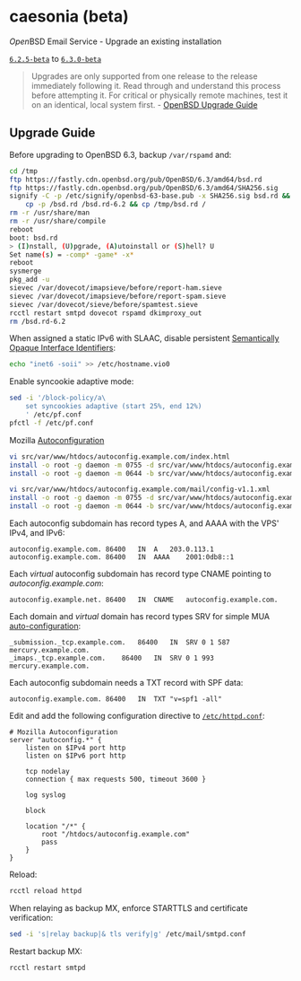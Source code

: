 # caesonia (beta)
*Open*BSD Email Service - Upgrade an existing installation

[`6.2.5-beta`](https://github.com/vedetta-com/caesonia/tree/v6.2.5-beta) to [`6.3.0-beta`](https://github.com/vedetta-com/caesonia/tree/v6.3.0-beta)

> Upgrades are only supported from one release to the release immediately following it. Read through and understand this process before attempting it. For critical or physically remote machines, test it on an identical, local system first. - [OpenBSD Upgrade Guide](http://www.openbsd.org/faq/index.html)

## Upgrade Guide

Before upgrading to OpenBSD 6.3, backup `/var/rspamd` and:
```sh
cd /tmp
ftp https://fastly.cdn.openbsd.org/pub/OpenBSD/6.3/amd64/bsd.rd
ftp https://fastly.cdn.openbsd.org/pub/OpenBSD/6.3/amd64/SHA256.sig
signify -C -p /etc/signify/openbsd-63-base.pub -x SHA256.sig bsd.rd && \
	cp -p /bsd.rd /bsd.rd-6.2 && cp /tmp/bsd.rd /
rm -r /usr/share/man
rm -r /usr/share/compile
reboot
boot: bsd.rd
> (I)nstall, (U)pgrade, (A)utoinstall or (S)hell? U
Set name(s) = -comp* -game* -x*
reboot
sysmerge
pkg_add -u
sievec /var/dovecot/imapsieve/before/report-ham.sieve
sievec /var/dovecot/imapsieve/before/report-spam.sieve
sievec /var/dovecot/sieve/before/spamtest.sieve
rcctl restart smtpd dovecot rspamd dkimproxy_out
rm /bsd.rd-6.2
```

When assigned a static IPv6 with SLAAC, disable persistent [Semantically Opaque Interface Identifiers](https://tools.ietf.org/html/rfc7217):
```sh
echo "inet6 -soii" >> /etc/hostname.vio0
```

Enable syncookie adaptive mode:
```sh
sed -i '/block-policy/a\
	set syncookies adaptive (start 25%, end 12%)
	' /etc/pf.conf
pfctl -f /etc/pf.conf
```

Mozilla [Autoconfiguration](https://developer.mozilla.org/en-US/docs/Mozilla/Thunderbird/Autoconfiguration)
```sh 
vi src/var/www/htdocs/autoconfig.example.com/index.html
install -o root -g daemon -m 0755 -d src/var/www/htdocs/autoconfig.example.com /var/www/htdocs/autoconfig.$(hostname | sed "s/$(hostname -s).//")
install -o root -g daemon -m 0644 -b src/var/www/htdocs/autoconfig.example.com/index.html /var/www/htdocs/autoconfig.$(hostname | sed "s/$(hostname -s).//")/

vi src/var/www/htdocs/autoconfig.example.com/mail/config-v1.1.xml
install -o root -g daemon -m 0755 -d src/var/www/htdocs/autoconfig.example.com/mail /var/www/htdocs/autoconfig.$(hostname | sed "s/$(hostname -s).//")/mail
install -o root -g daemon -m 0644 -b src/var/www/htdocs/autoconfig.example.com/mail/config-v1.1.xml /var/www/htdocs/autoconfig.$(hostname | sed "s/$(hostname -s).//")/mail/
```

Each autoconfig subdomain has record types A, and AAAA with the VPS' IPv4, and IPv6:
```console   
autoconfig.example.com.	86400	IN	A	203.0.113.1
autoconfig.example.com.	86400	IN	AAAA	2001:0db8::1
```  

Each *virtual* autoconfig subdomain has record type CNAME pointing to *autoconfig.example.com*:
```console
autoconfig.example.net.	86400	IN	CNAME	autoconfig.example.com.
```

Each domain and *virtual* domain has record types SRV for simple MUA [auto-configuration]((https://tools.ietf.org/html/rfc6186)):
```console
_submission._tcp.example.com.	86400	IN	SRV	0 1 587 mercury.example.com.
_imaps._tcp.example.com.	86400	IN	SRV	0 1 993 mercury.example.com.
```

Each autoconfig subdomain needs a TXT record with SPF data:
```console
autoconfig.example.com.	86400	IN	TXT	"v=spf1 -all"
```

Edit and add the following configuration directive to [`/etc/httpd.conf`](src/etc/httpd.conf):
```console
# Mozilla Autoconfiguration
server "autoconfig.*" {
	listen on $IPv4 port http
	listen on $IPv6 port http

	tcp nodelay
	connection { max requests 500, timeout 3600 }

	log syslog

	block

	location "/*" {
		root "/htdocs/autoconfig.example.com"
		pass
	}
}
```

Reload:
```sh
rcctl reload httpd
```

When relaying as backup MX, enforce STARTTLS and certificate verification:
```sh
sed -i 's|relay backup|& tls verify|g' /etc/mail/smtpd.conf
```

Restart backup MX:
```sh
rcctl restart smtpd
```
